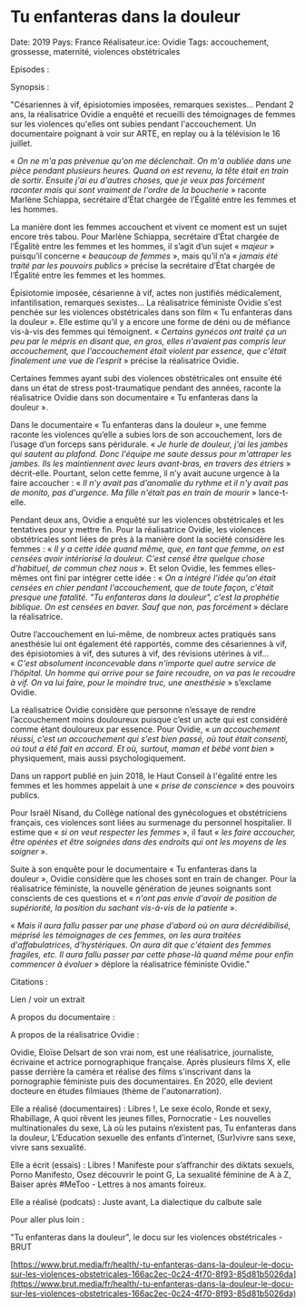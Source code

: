 # Tu enfanteras dans la douleur

Date: 2019
Pays: France
Réalisateur.ice: Ovidie
Tags: accouchement, grossesse, maternité, violences obstétricales

Episodes : 

Synopsis :

"Césariennes à vif, épisiotomies imposées, remarques sexistes… Pendant 2 ans, la réalisatrice Ovidie a enquêté et recueilli des témoignages de femmes sur les violences qu'elles ont subies pendant l'accouchement. Un documentaire poignant à voir sur ARTE, en replay ou à la télévision le 16 juillet.

« *On ne m'a pas prévenue qu'on me déclenchait. On m'a oubliée dans une pièce pendant plusieurs heures. Quand on est revenu, la tête était en train de sortir. Ensuite j'ai eu d'autres choses, que je veux pas forcément raconter mais qui sont vraiment de l'ordre de la boucherie* » raconte Marlène Schiappa, secrétaire d’État chargée de l’Égalité entre les femmes et les hommes.

La manière dont les femmes accouchent et vivent ce moment est un sujet encore très tabou. Pour Marlène Schiappa, secrétaire d’État chargée de l’Égalité entre les femmes et les hommes, il s’agit d’un sujet « *majeur* » puisqu’il concerne « *beaucoup de femmes* », mais qu’il n’a « *jamais été traité par les pouvoirs publics* » précise la secrétaire d’État chargée de l’Égalité entre les femmes et les hommes.

Épisiotomie imposée, césarienne à vif, actes non justifiés médicalement, infantilisation, remarques sexistes… La réalisatrice féministe Ovidie s'est penchée sur les violences obstétricales dans son film « Tu enfanteras dans la douleur ». Elle estime qu’il y a encore une forme de déni ou de méfiance vis-à-vis des femmes qui témoignent. « *Certains gynécos ont traité ça un peu par le mépris en disant que, en gros, elles n'avaient pas compris leur accouchement, que l'accouchement était violent par essence, que c'était finalement une vue de l’esprit* » précise la réalisatrice Ovidie.

Certaines femmes ayant subi des violences obstétricales ont ensuite été dans un état de stress post-traumatique pendant des années, raconte la réalisatrice Ovidie dans son documentaire « Tu enfanteras dans la douleur ».

Dans le documentaire « Tu enfanteras dans la douleur », une femme raconte les violences qu’elle a subies lors de son accouchement, lors de l’usage d’un forceps sans péridurale. « *Je hurle de douleur, j'ai les jambes qui sautent au plafond. Donc l'équipe me saute dessus pour m'attraper les jambes. Ils les maintiennent avec leurs avant-bras, en travers des étriers* » décrit-elle. Pourtant, selon cette femme, il n’y avait aucune urgence à la faire accoucher : « *Il n'y avait pas d'anomalie du rythme et il n'y avait pas de monito, pas d'urgence. Ma fille n'était pas en train de mourir* » lance-t-elle.

Pendant deux ans, Ovidie a enquêté sur les violences obstétricales et les tentatives pour y mettre fin. Pour la réalisatrice Ovidie, les violences obstétricales sont liées de près à la manière dont la société considère les femmes : « *Il y a cette idée quand même, que, en tant que femme, on est censées avoir intériorisé la douleur. C'est censé être quelque chose d'habituel, de commun chez nous* ». Et selon Ovidie, les femmes elles-mêmes ont fini par intégrer cette idée : « *On a intégré l'idée qu'on était censées en chier pendant l'accouchement, que de toute façon, c'était presque une fatalité. "Tu enfanteras dans la douleur", c'est la prophétie biblique. On est censées en baver. Sauf que non, pas forcément* » déclare la réalisatrice.

Outre l’accouchement en lui-même, de nombreux actes pratiqués sans anesthésie lui ont également été rapportés, comme des césariennes à vif, des épisiotomies à vif, des sutures à vif, des révisions utérines à vif… « *C'est absolument inconcevable dans n'importe quel autre service de l'hôpital. Un homme qui arrive pour se faire recoudre, on va pas le recoudre à vif. On va lui faire, pour le moindre truc, une anesthésie* » s’exclame Ovidie.

La réalisatrice Ovidie considère que personne n’essaye de rendre l’accouchement moins douloureux puisque c’est un acte qui est considéré comme étant douloureux par essence. Pour Ovidie, « *un accouchement réussi, c’est un accouchement qui s'est bien passé, où tout était consenti, où tout a été fait en accord. Et où, surtout, maman et bébé vont bien* » physiquement, mais aussi psychologiquement.

Dans un rapport publié en juin 2018, le Haut Conseil à l'égalité entre les femmes et les hommes appelait à une « *prise de conscience* » des pouvoirs publics.

Pour Israël Nisand, du Collège national des gynécologues et obstétriciens français, ces violences sont liées au surmenage du personnel hospitalier. Il estime que « *si on veut respecter les femmes* », il faut « *les faire accoucher, être opérées et être soignées dans des endroits qui ont les moyens de les soigner* ».

Suite à son enquête pour le documentaire « Tu enfanteras dans la douleur », Ovidie considère que les choses sont en train de changer. Pour la réalisatrice féministe, la nouvelle génération de jeunes soignants sont conscients de ces questions et « *n'ont pas envie d'avoir de position de supériorité, la position du sachant vis-à-vis de la patiente* ».

« *Mais il aura fallu passer par une phase d'abord où on aura décrédibilisé, méprisé les témoignages de ces femmes, on les aura traitées d'affabulatrices, d'hystériques. On aura dit que c'étaient des femmes fragiles, etc. Il aura fallu passer par cette phase-là quand même pour enfin commencer à évoluer* » déplore la réalisatrice féministe Ovidie."

Citations :

Lien / voir un extrait 

A propos du documentaire : 

A propos de la réalisatrice Ovidie :

Ovidie, Eloïse Delsart de son vrai nom, est une réalisatrice, journaliste, écrivaine et actrice pornographique française. Après plusieurs films X, elle passe derrière la caméra et réalise des films s'inscrivant dans la pornographie féministe puis des documentaires. En 2020, elle devient docteure en études filmiaues (thème de l'autonarration). 

Elle a réalisé (documentaires) : Libres !, Le sexe écolo, Ronde et sexy, Rhabillage, A quoi rêvent les jeunes filles, Pornocratie - Les nouvelles multinationales du sexe, Là où les putains n’existent pas, Tu enfanteras dans la douleur, L’Education sexuelle des enfants d’internet, (Sur)vivre sans sexe, vivre sans sexualité.

Elle a écrit (essais) : Libres ! Manifeste pour s’affranchir des diktats sexuels, Porno Manifesto, Osez découvrir le point G, La sexualité féminine de A à Z, Baiser après #MeToo - Lettres à nos amants foireux. 

Elle a réalisé (podcats) : Juste avant, La dialectique du calbute sale 

Pour aller plus loin :

"Tu enfanteras dans la douleur", le docu sur les violences obstétricales - BRUT 

[https://www.brut.media/fr/health/-tu-enfanteras-dans-la-douleur-le-docu-sur-les-violences-obstetricales-166ac2ec-0c24-4f70-8f93-85d81b5026da](https://www.brut.media/fr/health/-tu-enfanteras-dans-la-douleur-le-docu-sur-les-violences-obstetricales-166ac2ec-0c24-4f70-8f93-85d81b5026da)